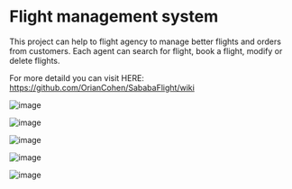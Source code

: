 # Flight management system

This project can help to flight agency to manage better flights and orders from customers.
Each agent can search for flight, book a flight, modify or delete flights.

For more detaild you can visit HERE: https://github.com/OrianCohen/SababaFlight/wiki



![image](https://user-images.githubusercontent.com/46422517/109882628-de2cc200-7c82-11eb-8ae0-dfac26dd61cc.png)

![image](https://user-images.githubusercontent.com/46422517/109882652-e2f17600-7c82-11eb-9543-d04e8b0cd880.png)

![image](https://user-images.githubusercontent.com/46422517/109882769-0fa58d80-7c83-11eb-9796-baad0cc6468a.png)

![image](https://user-images.githubusercontent.com/46422517/109882800-19c78c00-7c83-11eb-87fc-96b97ac4ea64.png)

![image](https://user-images.githubusercontent.com/46422517/109882900-3f549580-7c83-11eb-9db5-13e303a74def.png)
